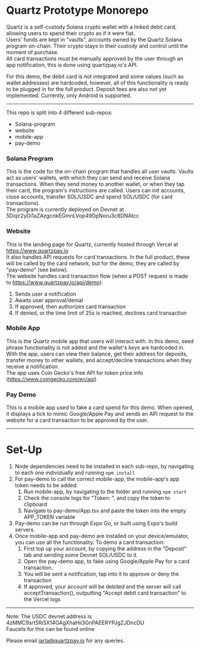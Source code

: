 # Quartz Prototype Monorepo

Quartz is a self-custody Solana crypto wallet with a linked debit card, allowing users to spend their crypto as if it were fiat.  
Users' funds are kept in "vaults", accounts owned by the Quartz Solana program on-chain. Their crypto stays in their custody and control until the moment of purchase.  
All card transactions must be manually approved by the user through an app notification, this is done using quartzpay.io's API.  

For this demo, the debit card is not integrated and some values (such as wallet addresses) are hardcoded, however, all of this functionality is ready to be plugged in for the full product. Deposit fees are also not yet implemented. Currently, only Android is supported.  

---

This repo is split into 4 different sub-repos:  
- Solana-program
- website
- mobile-app
- pay-demo

### Solana Program
This is the code for the on-chain program that handles all user vaults. Vaults act as users' wallets, with which they can send and receive Solana transactions. When they send money to another wallet, or when they tap their card, the program's instructions are called. Users can init accounts, close accounts, transfer SOL/USDC and spend SOL/USDC (for card transactions).  
The program is currently deployed on Devnet at 5Dxjir2yDi1aZAzgcnkEGmnLVop49DpNoru3c8DNAtcc  

### Website
This is the landing page for Quartz, currently hosted through Vercel at https://www.quartzpay.io  
It also handles API requests for card transactions. In the full product, these will be called by the card network, but for the demo, they are called by "pay-demo" (see below).  
The website handles card transaction flow (when a POST request is made to https://www.quartzpay.io/api/demo):
1. Sends user a notification
2. Awaits user approval/denial
3. If approved, then authorizes card transaction
4. If denied, or the time limit of 25s is reached, declines card transaction

### Mobile App
This is the Quartz mobile app that users will interact with. In this demo, seed phrase functionality is not added and the wallet's keys are hardcoded in.  
With the app, users can view their balance, get their address for deposits, transfer money to other wallets, and accept/decline transactions when they receive a notification.  
The app uses Coin Gecko's free API for token price info (https://www.coingecko.com/en/api) 

### Pay Demo
This is a mobile app used to fake a card spend for this demo. When opened, it displays a tick to mimic Google/Apple Pay and sends an API request to the website for a card transaction to be approved by the user.

---

# Set-Up

1. Node dependencies need to be installed in each sub-repo, by navigating to each one individually and running `npm install`
2. For pay-demo to call the correct mobile-app, the mobile-app's app token needs to be added:
    1. Run mobile-app, by navigating to the folder and running `npm start`
    2. Check the console logs for "Token: ", and copy the token to clipboard
    3. Navigate to pay-demo/App.tsx and paste the token into the empty APP_TOKEN variable
3. Pay-demo can be run through Expo Go, or built using Expo's build servers.
4. Once mobile-app and pay-demo are installed on your device/emulator, you can use all the functionality. To demo a card transaction:
    1. First top up your account, by copying the address in the "Deposit" tab and sending some Devnet SOL/USDC to it.
    2. Open the pay-demo app, to fake using Google/Apple Pay for a card transaction.
    3. You will be sent a notification, tap into it to approve or deny the transaction
    4. If approved, your account will be debited and the server will call acceptTransaction(), outputting "Accept debit card transaction" to the Vercel logs

---

Note: The USDC devnet address is 4zMMC9srt5Ri5X14GAgXhaHii3GnPAEERYPJgZJDncDU  
Faucets for this can be found online

Please email iarla@quartzpay.io for any queries.
